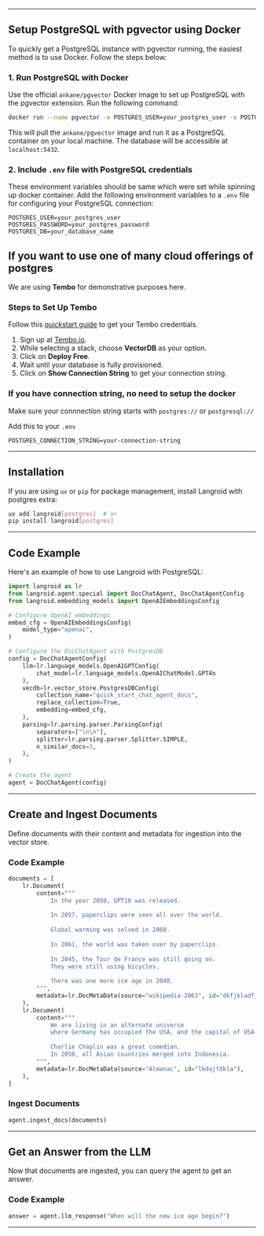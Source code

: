 
---

## **Setup PostgreSQL with pgvector using Docker**

To quickly get a PostgreSQL instance with pgvector running, the easiest method is to use Docker. Follow the steps below:

### **1. Run PostgreSQL with Docker**

Use the official `ankane/pgvector` Docker image to set up PostgreSQL with the pgvector extension. Run the following command:

```bash
docker run --name pgvector -e POSTGRES_USER=your_postgres_user -e POSTGRES_PASSWORD=your_postgres_password -e POSTGRES_DB=your_database_name -p 5432:5432 ankane/pgvector
```

This will pull the `ankane/pgvector` image and run it as a PostgreSQL container on your local machine. The database will be accessible at `localhost:5432`. 

### **2. Include `.env` file with PostgreSQL credentials**

These environment variables should be same which were set while spinning up docker container.
Add the following environment variables to a `.env` file for configuring your PostgreSQL connection:

```dotenv
POSTGRES_USER=your_postgres_user
POSTGRES_PASSWORD=your_postgres_password
POSTGRES_DB=your_database_name
```
## **If you want to use one of many cloud offerings of postgres**

We are using **Tembo** for demonstrative purposes here.  

### **Steps to Set Up Tembo**  
Follow this [quickstart guide](https://tembo.io/docs/getting-started/getting_started) to get your Tembo credentials.  

1. Sign up at [Tembo.io](https://cloud.tembo.io/).  
2. While selecting a stack, choose **VectorDB** as your option.  
3. Click on **Deploy Free**.  
4. Wait until your database is fully provisioned.  
5. Click on **Show Connection String** to get your connection string.  

### **If you have connection string, no need to setup the docker**
Make sure your connnection string starts with `postgres://` or `postgresql://`

Add this to your `.env`
```dotenv
POSTGRES_CONNECTION_STRING=your-connection-string
```

---

## **Installation**

If you are using `uv` or `pip` for package management, install Langroid with postgres extra:

```bash
uv add langroid[postgres]  # or
pip install langroid[postgres]
```

---

## **Code Example**

Here's an example of how to use Langroid with PostgreSQL:

```python
import langroid as lr
from langroid.agent.special import DocChatAgent, DocChatAgentConfig
from langroid.embedding_models import OpenAIEmbeddingsConfig

# Configure OpenAI embeddings
embed_cfg = OpenAIEmbeddingsConfig(
    model_type="openai",
)

# Configure the DocChatAgent with PostgresDB
config = DocChatAgentConfig(
    llm=lr.language_models.OpenAIGPTConfig(
        chat_model=lr.language_models.OpenAIChatModel.GPT4o
    ),
    vecdb=lr.vector_store.PostgresDBConfig(
        collection_name="quick_start_chat_agent_docs",
        replace_collection=True,
        embedding=embed_cfg,
    ),
    parsing=lr.parsing.parser.ParsingConfig(
        separators=["\n\n"],
        splitter=lr.parsing.parser.Splitter.SIMPLE,
        n_similar_docs=2,
    ),
)

# Create the agent
agent = DocChatAgent(config)
```

---

## **Create and Ingest Documents**

Define documents with their content and metadata for ingestion into the vector store.

### **Code Example**

```python
documents = [
    lr.Document(
        content="""
            In the year 2050, GPT10 was released. 
            
            In 2057, paperclips were seen all over the world. 
            
            Global warming was solved in 2060. 
            
            In 2061, the world was taken over by paperclips.         
            
            In 2045, the Tour de France was still going on.
            They were still using bicycles. 
            
            There was one more ice age in 2040.
        """,
        metadata=lr.DocMetaData(source="wikipedia-2063", id="dkfjkladfjalk"),
    ),
    lr.Document(
        content="""
            We are living in an alternate universe 
            where Germany has occupied the USA, and the capital of USA is Berlin.
            
            Charlie Chaplin was a great comedian.
            In 2050, all Asian countries merged into Indonesia.
        """,
        metadata=lr.DocMetaData(source="Almanac", id="lkdajfdkla"),
    ),
]
```

### **Ingest Documents**

```python
agent.ingest_docs(documents)
```

---

## **Get an Answer from the LLM**

Now that documents are ingested, you can query the agent to get an answer.

### **Code Example**

```python
answer = agent.llm_response("When will the new ice age begin?")
```

---
